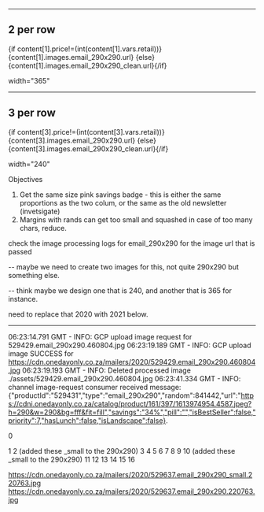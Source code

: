 ----------
2 per row
----------

{if content[1].price!=(int(content[1].vars.retail))}
  {content[1].images.email_290x290.url}
{else}
  {content[1].images.email_290x290_clean.url}{/if}


width="365"

----------
3 per row
----------
  {if content[3].price!=(int(content[3].vars.retail))}
    {content[3].images.email_290x290.url}
{else}
{content[3].images.email_290x290_clean.url}{/if}

width="240"


Objectives
1. Get the same size pink savings badge - 
  this is either the same proportions as the two colum, or the same as the old newsletter (invetsigate)
2. Margins with rands can get too small and squashed in case of too many chars, reduce.




check the image processing logs for email_290x290 for the image url that is passed

-- maybe we need to create two images for this, not quite 290x290 but something else. 

-- think maybe we design one that is 240, and another that is 365 for instance. 

need to replace that 2020 with 2021 below.

----------------------------------------------------------------------------------------------------

06:23:14.791 GMT - INFO:  GCP upload image request for 529429.email_290x290.460804.jpg
06:23:19.189 GMT - INFO:  GCP upload image SUCCESS for https://cdn.onedayonly.co.za/mailers/2020/529429.email_290x290.460804.jpg
06:23:19.193 GMT - INFO:  Deleted processed image ./assets/529429.email_290x290.460804.jpg
06:23:41.334 GMT - INFO:  channel image-request consumer received message:  {"productId":"529431","type":"email_290x290","random":841442,"url":"https://cdni.onedayonly.co.za/catalog/product/161/397/1613974954.4587.jpeg?h=290&w=290&bg=fff&fit=fill","savings":"34%","pill":"","isBestSeller":false,"priority":7,"hasLunch":false,"isLandscape":false}.


0

1 2 (added these _small to the 290x290)
3 4 5
6 7 8
9 10 (added these _small to the 290x290)
11 12 13
14 15 16


https://cdn.onedayonly.co.za/mailers/2020/529637.email_290x290_small.220763.jpg
https://cdn.onedayonly.co.za/mailers/2020/529637.email_290x290.220763.jpg